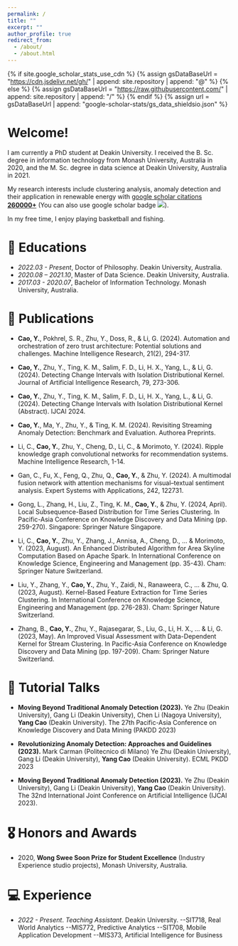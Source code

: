 ```yaml
---
permalink: /
title: ""
excerpt: ""
author_profile: true
redirect_from: 
  - /about/
  - /about.html
---
```


{% if site.google_scholar_stats_use_cdn %}
{% assign gsDataBaseUrl = "https://cdn.jsdelivr.net/gh/" | append: site.repository | append: "@" %}
{% else %}
{% assign gsDataBaseUrl = "https://raw.githubusercontent.com/" | append: site.repository | append: "/" %}
{% endif %}
{% assign url = gsDataBaseUrl | append: "google-scholar-stats/gs_data_shieldsio.json" %}

<span class='anchor' id='about-me'></span>

# Welcome!

I am currently a PhD student at Deakin University. I received the B. Sc. degree in information technology from Monash University, Australia in 2020, and the M. Sc. degree in data science at Deakin University, Australia in 2021. 

My research interests include clustering analysis, anomaly detection and their application in renewable energy with <a href='https://scholar.google.com/citations?user=user=zn19uAcAAAAJ'>google scholar citations <strong><span id='total_cit'>260000+</span></strong></a> (You can also use google scholar badge <a href='https://scholar.google.com/citations?user=user=zn19uAcAAAAJ'><img src="https://img.shields.io/endpoint?url={{ url | url_encode }}&logo=Google%20Scholar&labelColor=f6f6f6&color=9cf&style=flat&label=citations"></a>).

In my free time, I enjoy playing basketball and fishing.

# 📖 Educations
- *2022.03 - Present*, Doctor of Philosophy. Deakin University, Australia. 
- *2020.08 – 2021.10*, Master of Data Science. Deakin University, Australia.
- *2017.03 - 2020.07*, Bachelor of Information Technology. Monash University, Australia. 

<!-- # 🔥 News
- *2022.02*: &nbsp;🎉🎉 Lorem ipsum dolor sit amet, consectetur adipiscing elit. Vivamus ornare aliquet ipsum, ac tempus justo dapibus sit amet. 
- *2022.02*: &nbsp;🎉🎉 Lorem ipsum dolor sit amet, consectetur adipiscing elit. Vivamus ornare aliquet ipsum, ac tempus justo dapibus sit amet.  -->

# 📝 Publications 

- **Cao, Y.**, Pokhrel, S. R., Zhu, Y., Doss, R., & Li, G. (2024). Automation and orchestration of zero trust architecture: Potential solutions and challenges. Machine Intelligence Research, 21(2), 294-317.

- **Cao, Y.**, Zhu, Y., Ting, K. M., Salim, F. D., Li, H. X., Yang, L., & Li, G. (2024). Detecting Change Intervals with Isolation Distributional Kernel. Journal of Artificial Intelligence Research, 79, 273-306.

- **Cao, Y.**, Zhu, Y., Ting, K. M., Salim, F. D., Li, H. X., Yang, L., & Li, G. (2024). Detecting Change Intervals with Isolation Distributional Kernel (Abstract). IJCAI 2024.

- **Cao, Y.**, Ma, Y., Zhu, Y., & Ting, K. M. (2024). Revisiting Streaming Anomaly Detection: Benchmark and Evaluation. Authorea Preprints.

- Li, C., **Cao, Y.**, Zhu, Y., Cheng, D., Li, C., & Morimoto, Y. (2024). Ripple knowledge graph convolutional networks for recommendation systems. Machine Intelligence Research, 1-14.

- Gan, C., Fu, X., Feng, Q., Zhu, Q., **Cao, Y.**, & Zhu, Y. (2024). A multimodal fusion network with attention mechanisms for visual–textual sentiment analysis. Expert Systems with Applications, 242, 122731.

- Gong, L., Zhang, H., Liu, Z., Ting, K. M., **Cao, Y.**, & Zhu, Y. (2024, April). Local Subsequence-Based Distribution for Time Series Clustering. In Pacific-Asia Conference on Knowledge Discovery and Data Mining (pp. 259-270). Singapore: Springer Nature Singapore.

- Li, C., **Cao, Y.**, Zhu, Y., Zhang, J., Annisa, A., Cheng, D., ... & Morimoto, Y. (2023, August). An Enhanced Distributed Algorithm for Area Skyline Computation Based on Apache Spark. In International Conference on Knowledge Science, Engineering and Management (pp. 35-43). Cham: Springer Nature Switzerland.

- Liu, Y., Zhang, Y., **Cao, Y.**, Zhu, Y., Zaidi, N., Ranaweera, C., ... & Zhu, Q. (2023, August). Kernel-Based Feature Extraction for Time Series Clustering. In International Conference on Knowledge Science, Engineering and Management (pp. 276-283). Cham: Springer Nature Switzerland.

- Zhang, B., **Cao, Y.**, Zhu, Y., Rajasegarar, S., Liu, G., Li, H. X., ... & Li, G. (2023, May). An Improved Visual Assessment with Data-Dependent Kernel for Stream Clustering. In Pacific-Asia Conference on Knowledge Discovery and Data Mining (pp. 197-209). Cham: Springer Nature Switzerland.

# 💬 Tutorial Talks
- **Moving Beyond Traditional Anomaly Detection (2023).** Ye Zhu (Deakin University), Gang Li (Deakin University), Chen Li (Nagoya University), **Yang Cao** (Deakin University). The 27th Pacific-Asia Conference on Knowledge Discovery and Data Mining (PAKDD 2023)

- **Revolutionizing Anomaly Detection: Approaches and Guidelines (2023).** Mark Carman (Politecnico di Milano) Ye Zhu (Deakin University), Gang Li (Deakin University), **Yang Cao** (Deakin University). ECML PKDD 2023

- **Moving Beyond Traditional Anomaly Detection (2023).** Ye Zhu (Deakin University), Gang Li (Deakin University), **Yang Cao** (Deakin University). The 32nd International Joint Conference on Artificial Intelligence (IJCAI 2023).

# 🎖 Honors and Awards
- 2020, **Wong Swee Soon Prize for Student Excellence** (Industry Experience studio projects), Monash University, Australia.



# 💻 Experience
- *2022 - Present*. *Teaching Assistant*. Deakin University.
--SIT718, Real World Analytics
--MIS772, Predictive Analytics
--SIT708, Mobile Application Development
--MIS373, Artificial Intelligence for Business